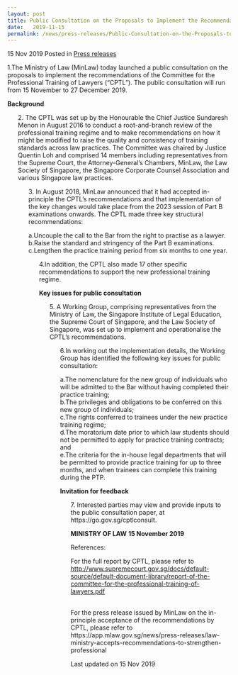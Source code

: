 ```yaml
---
layout: post
title: Public Consultation on the Proposals to Implement the Recommendations of the Committee for the Professional Training of Lawyers
date:   2019-11-15
permalink: /news/press-releases/Public-Consultation-on-the-Proposals-to-Implement-the-Recommendations-of-the-CPTL
---
```


15 Nov 2019 Posted in [Press releases](/news/press-releases)

1.The Ministry of Law (MinLaw) today launched a public consultation on the proposals to implement the recommendations of the Committee for the Professional Training of Lawyers (“CPTL”). The public consultation will run from 15 November to 27 December 2019.

**Background**
<ol start="2">
2.  The CPTL was set up by the Honourable the Chief Justice Sundaresh Menon in August 2016 to conduct a root-and-branch review of the professional training regime and to make recommendations on how it might be modified to raise the quality and consistency of training standards across law practices. The Committee was chaired by Justice Quentin Loh and comprised 14 members including representatives from the Supreme Court, the Attorney-General’s Chambers, MinLaw, the Law Society of Singapore, the Singapore Corporate Counsel Association and various Singapore law practices.

<ol start="3">
3.  In August 2018, MinLaw announced that it had accepted in-principle the CPTL’s recommendations and that implementation of the key changes would take place from the 2023 session of Part B examinations onwards. The CPTL made three key structural recommendations:

a.Uncouple the call to the Bar from the right to practise as a lawyer.
<br>
b.Raise the standard and stringency of the Part B examinations.
<br>
c.Lengthen the practice training period from six months to one year.
<br>

<ol start="4">
4.In addition, the CPTL also made 17 other specific recommendations to support the new professional training regime.

**Key issues for public consultation**

<ol start="5">
5. A Working Group, comprising representatives from the Ministry of Law, the Singapore Institute of Legal Education, the Supreme Court of Singapore, and the Law Society of Singapore, was set up to implement and operationalise the CPTL’s recommendations. 

<ol start="6">
6.In working out the implementation details, the Working Group has identified the following key issues for public consultation: 

a.The nomenclature for the new group of individuals who will be admitted to the Bar without having completed their practice training;
<br>
b.The privileges and obligations to be conferred on this new group of individuals;
<br>
c.The rights conferred to trainees under the new practice training regime;
<br>
d.The moratorium date prior to which law students should not be permitted to apply for practice training contracts; and
<br>
e.The criteria for the in-house legal departments that will be permitted to provide practice training for up to three months, and when trainees can complete this training during the PTP.

**Invitation for feedback**

<ol start="7">
7.	Interested parties may view and provide inputs to the public consultation paper, at https://go.gov.sg/cptlconsult.

**MINISTRY OF LAW**
**15 November 2019**

References:

For the full report by CPTL, please refer to http://www.supremecourt.gov.sg/docs/default-source/default-document-library/report-of-the-committee-for-the-professional-training-of-lawyers.pdf 

<br>
For the press release issued by MinLaw on the in-principle acceptance of the recommendations by CPTL, please refer to https://app.mlaw.gov.sg/news/press-releases/law-ministry-accepts-recommendations-to-strengthen-professional

<p class="right-side-updated">Last updated on 15 Nov 2019</p>

